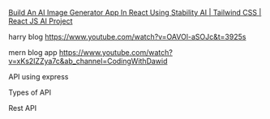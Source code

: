
[Build An AI Image Generator App In React Using Stability AI | Tailwind CSS | React JS AI Project](https://www.youtube.com/watch?v=MTN1OBJ-3Hg&ab_channel=ASIBUR)

harry blog https://www.youtube.com/watch?v=OAVOl-aSOJc&t=3925s

mern blog app  https://www.youtube.com/watch?v=xKs2IZZya7c&ab_channel=CodingWithDawid

API using express

Types of API

Rest API